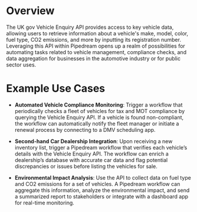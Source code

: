 # Overview

The UK gov Vehicle Enquiry API provides access to key vehicle data, allowing users to retrieve information about a vehicle's make, model, color, fuel type, CO2 emissions, and more by inputting its registration number. Leveraging this API within Pipedream opens up a realm of possibilities for automating tasks related to vehicle management, compliance checks, and data aggregation for businesses in the automotive industry or for public sector uses.

# Example Use Cases

- **Automated Vehicle Compliance Monitoring**: Trigger a workflow that periodically checks a fleet of vehicles for tax and MOT compliance by querying the Vehicle Enquiry API. If a vehicle is found non-compliant, the workflow can automatically notify the fleet manager or initiate a renewal process by connecting to a DMV scheduling app.

- **Second-hand Car Dealership Integration**: Upon receiving a new inventory list, trigger a Pipedream workflow that verifies each vehicle’s details with the Vehicle Enquiry API. The workflow can enrich a dealership’s database with accurate car data and flag potential discrepancies or issues before listing the vehicles for sale.

- **Environmental Impact Analysis**: Use the API to collect data on fuel type and CO2 emissions for a set of vehicles. A Pipedream workflow can aggregate this information, analyze the environmental impact, and send a summarized report to stakeholders or integrate with a dashboard app for real-time monitoring.
